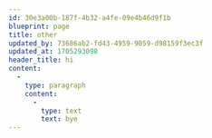```yaml
---
id: 30e3a00b-187f-4b32-a4fe-09e4b46d9f1b
blueprint: page
title: other
updated_by: 73686ab2-fd43-4959-9059-d98159f3ec3f
updated_at: 1705293098
header_title: hi
content:
  -
    type: paragraph
    content:
      -
        type: text
        text: bye
---
```

